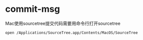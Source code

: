 # commit-msg

Mac使用sourcetree提交代码需要用命令行打开sourcetree

```bash
open /Applications/SourceTree.app/Contents/MacOS/SourceTree
```
